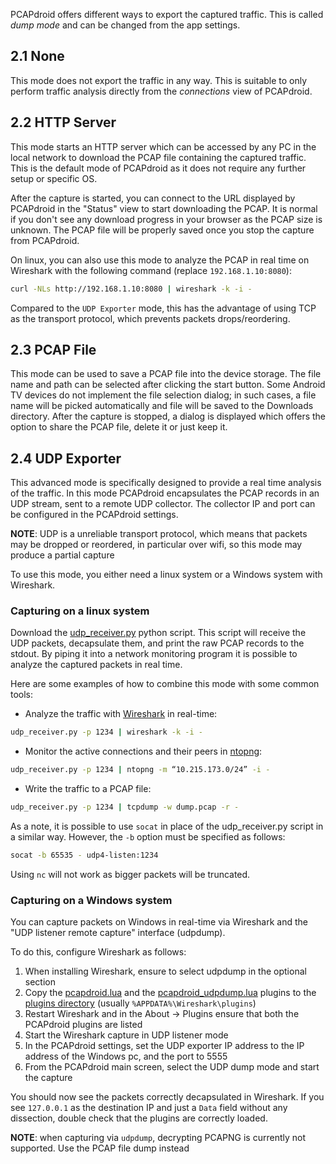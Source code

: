 PCAPdroid offers different ways to export the captured traffic. This is called *dump mode* and can be changed from the app settings.

## 2.1 None

This mode does not export the traffic in any way. This is suitable to only perform traffic analysis directly from the *connections* view of PCAPdroid.

## 2.2 HTTP Server

This mode starts an HTTP server which can be accessed by any PC in the local network to download the PCAP file containing the captured traffic. This is the default mode of PCAPdroid as it does not require any further setup or specific OS.

After the capture is started, you can connect to the URL displayed by PCAPdroid in the "Status" view to start downloading the PCAP. It is normal if you don't see any download progress in your browser as the PCAP size is unknown. The PCAP file will be properly saved once you stop the capture from PCAPdroid.

On linux, you can also use this mode to analyze the PCAP in real time on Wireshark with the following command (replace `192.168.1.10:8080`):

```bash
curl -NLs http://192.168.1.10:8080 | wireshark -k -i -
```

Compared to the `UDP Exporter` mode, this has the advantage of using TCP as the transport protocol, which prevents packets drops/reordering.

## 2.3 PCAP File

This mode can be used to save a PCAP file into the device storage. The file name and path can be selected after clicking the start button. Some Android TV devices do not implement the file selection dialog; in such cases, a file name will be picked automatically and file will be saved to the Downloads directory.
After the capture is stopped, a dialog is displayed which offers the option to share the PCAP file, delete it or just keep it.

## 2.4 UDP Exporter

This advanced mode is specifically designed to provide a real time analysis of the traffic. In this mode PCAPdroid encapsulates the PCAP records in an UDP stream, sent to a remote UDP collector. The collector IP and port can be configured in the PCAPdroid settings.

**NOTE**: UDP is a unreliable transport protocol, which means that packets may be dropped or reordered, in particular over wifi, so this mode may produce a partial capture

To use this mode, you either need a linux system or a Windows system with Wireshark.

### Capturing on a linux system

Download the [udp_receiver.py](https://github.com/emanuele-f/PCAPdroid/blob/master/tools/udp_receiver.py) python script. This script will receive the UDP packets, decapsulate them, and print the raw PCAP records to the stdout. By piping it into a network monitoring program it is possible to analyze the captured packets in real time.

Here are some examples of how to combine this mode with some common tools:

- Analyze the traffic with [Wireshark](https://www.wireshark.org/) in real-time:

```bash
udp_receiver.py -p 1234 | wireshark -k -i -
```

- Monitor the active connections and their peers in [ntopng](https://github.com/ntop/ntopng):

```bash
udp_receiver.py -p 1234 | ntopng -m “10.215.173.0/24” -i -
```

- Write the traffic to a PCAP file:

```bash
udp_receiver.py -p 1234 | tcpdump -w dump.pcap -r -
```

As a note, it is possible to use `socat` in place of the udp_receiver.py script in a similar way. However, the `-b` option must be specified as follows:

```bash
socat -b 65535 - udp4-listen:1234
```

Using `nc` will not work as bigger packets will be truncated.

### Capturing on a Windows system

You can capture packets on Windows in real-time via Wireshark and the "UDP listener remote capture" interface (udpdump).

To do this, configure Wireshark as follows:

1. When installing Wireshark, ensure to select udpdump in the optional section
2. Copy the [pcapdroid.lua](https://github.com/emanuele-f/PCAPdroid/blob/master/tools/pcapdroid.lua) and the [pcapdroid_udpdump.lua](https://github.com/emanuele-f/PCAPdroid/blob/master/tools/pcapdroid_udpdump.lua) plugins to the [plugins directory](https://www.wireshark.org/docs/wsug_html_chunked/ChPluginFolders.html) (usually `%APPDATA%\Wireshark\plugins`)
3. Restart Wireshark and in the About -> Plugins ensure that both the PCAPdroid plugins are listed
4. Start the Wireshark capture in UDP listener mode
5. In the PCAPdroid settings, set the UDP exporter IP address to the IP address of the Windows pc, and the port to 5555
6. From the PCAPdroid main screen, select the UDP dump mode and start the capture

You should now see the packets correctly decapsulated in Wireshark. If you see `127.0.0.1` as the destination IP and just a `Data` field without any dissection, double check that the plugins are correctly loaded.

**NOTE**: when capturing via `udpdump`, decrypting PCAPNG is currently not supported. Use the PCAP file dump instead
